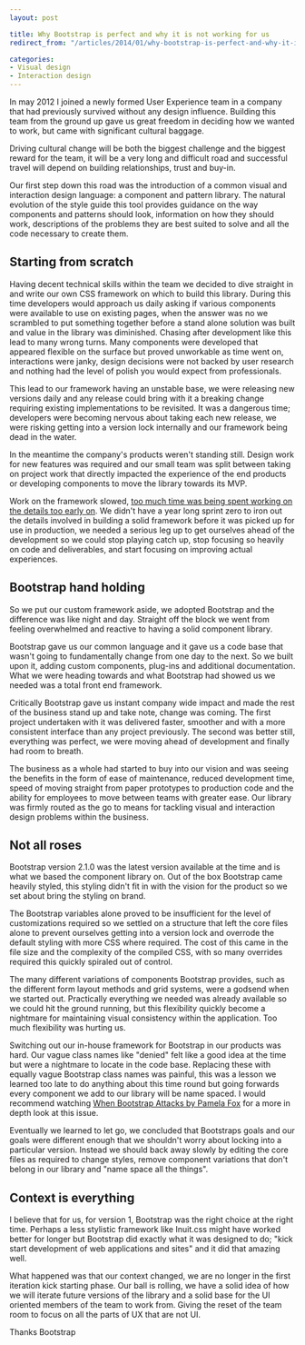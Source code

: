 ```yaml
---
layout: post

title: Why Bootstrap is perfect and why it is not working for us
redirect_from: "/articles/2014/01/why-bootstrap-is-perfect-and-why-it-is-not-working-for-us/"

categories:
- Visual design
- Interaction design
---
```


In may 2012 I joined a newly formed User Experience team in a company that had previously survived without any design influence. Building this team from the ground up gave us great freedom in deciding how we wanted to work, but came with significant cultural baggage.

Driving cultural change will be both the biggest challenge and the biggest reward for the team, it will be a very long and difficult road and successful travel will depend on building relationships, trust and buy-in.

Our first step down this road was the introduction of a common visual and interaction design language: a component and pattern library. The natural evolution of the style guide this tool provides guidance on the way components and patterns should look, information on how they should work, descriptions of the problems they are best suited to solve and all the code necessary to create them.



## Starting from scratch
Having decent technical skills within the team we decided to dive straight in and write our own CSS framework on which to build this library. During this time developers would approach us daily asking if various components were available to use on existing pages, when the answer was no we scrambled to put something together before a stand alone solution was built and value in the library was diminished. Chasing after development like this lead to many wrong turns. Many components were developed that appeared flexible on the surface but proved unworkable as time went on, interactions were janky, design decisions were not backed by user research and nothing had the level of polish you would expect from professionals.

This lead to our framework having an unstable base, we were releasing new versions daily and any release could bring with it a breaking change requiring existing implementations to be revisited. It was a dangerous time; developers were becoming nervous about taking each new release, we were risking getting into a version lock internally and our framework being dead in the water.

In the meantime the company's products weren't standing still. Design work for new features was required and our small team was split between taking on project work that directly impacted the experience of the end products or developing components to move the library towards its MVP.

Work on the framework slowed, <a href="http://gettingreal.37signals.com/ch04_Ignore_Details_Early_On.php">too much time was being spent working on the details too early on</a>. We didn't have a year long sprint zero to iron out the details involved in building a solid framework before it was picked up for use in production, we needed a serious leg up to get ourselves ahead of the development so we could stop playing catch up, stop focusing so heavily on code and deliverables, and start focusing on improving actual experiences.




## Bootstrap hand holding
So we put our custom framework aside, we adopted Bootstrap and the difference was like night and day. Straight off the block we went from feeling overwhelmed and reactive to having a solid component library.

Bootstrap gave us our common language and it gave us a code base that wasn't going to fundamentally change from one day to the next. So we built upon it, adding custom components, plug-ins and additional documentation. What we were heading towards and what Bootstrap had showed us we needed was a total front end framework.

Critically Bootstrap gave us instant company wide impact and made the rest of the business stand up and take note, change was coming. The first project undertaken with it was delivered faster, smoother and with a more consistent interface than any project previously. The second was better still, everything was perfect, we were moving ahead of development and finally had room to breath.

The business as a whole had started to buy into our vision and was seeing the benefits in the form of ease of maintenance, reduced development time, speed of moving straight from paper prototypes to production code and the ability for employees to move between teams with greater ease.  Our library was firmly routed as the go to means for tackling visual and interaction design problems within the business.




## Not all roses
Bootstrap version 2.1.0 was the latest version available at the time and is what we based the component library on. Out of the box Bootstrap came heavily styled, this styling didn't fit in with the vision for the product so we set about bring the styling on brand.

The Bootstrap variables alone proved to be insufficient for the level of customizations required so we settled on a structure that left the core files alone to prevent ourselves getting into a version lock and overrode the default styling with more CSS where required. The cost of this came in the file size and the complexity of the compiled CSS, with so many overrides required this quickly spiraled out of control.

The many different variations of components Bootstrap provides, such as the different form layout methods and grid systems, were a godsend when we started out. Practically everything we needed was already available so we could hit the ground running, but this flexibility quickly become a nightmare for maintaining visual consistency within the application. Too much flexibility was hurting us.

Switching out our in-house framework for Bootstrap in our products was hard. Our vague class names like "denied" felt like a good idea at the time but were a nightmare to locate in the code base. Replacing these with equally vague Bootstrap class names was painful, this was a lesson we learned too late to do anything about this time round but going forwards every component we add to our library will be name spaced. I would recommend watching <a href="http://www.youtube.com/watch?v=xbpnqbM6cRk">When Bootstrap Attacks by Pamela Fox</a> for a more in depth look at this issue.

Eventually we learned to let go, we concluded that Bootstraps goals and our goals were different enough that we shouldn't worry about locking into a particular version. Instead we should back away slowly by editing the core files as required to change styles, remove component variations that don't belong in our library and "name space all the things".



## Context is everything
I believe that for us, for version 1, Bootstrap was the right choice at the right time. Perhaps a less stylistic framework like Inuit.css might have worked better for longer but Bootstrap did exactly what it was designed to do; "kick start development of web applications and sites" and it did that amazing well.

What happened was that our context changed, we are no longer in the first iteration kick starting phase. Our ball is rolling, we have a solid idea of how we will iterate future versions of the library and a solid base for the UI oriented members of the team to work from. Giving the reset of the team room to focus on all the parts of UX that are not UI.

Thanks Bootstrap
